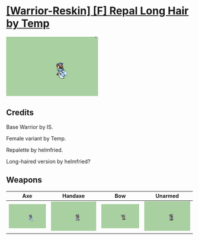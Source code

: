 # [\[Warrior-Reskin\] \[F\] Repal Long Hair by Temp](./)

<img src="./3.%20Axe/Axe_000.png" alt="[Warrior-Reskin] [F] Repal Long Hair by Temp standing" />

## Credits

Base Warrior by IS.

Female variant by Temp.

Repalette by helmfried.

Long-haired version by helmfried?

## Weapons


|Axe |Handaxe |Bow |Unarmed |
|  :---: | :---: | :---: | :---: |
| <img alt="Axe animation" src="./3.%20Axe/Axe.gif" /> | <img alt="Handaxe animation" src="./4.%20Handaxe/Handaxe.gif" /> | <img alt="Bow animation" src="./5.%20Bow/Bow.gif" /> | <img alt="Unarmed animation" src="./8.%20Unarmed/Unarmed.gif" /> |
